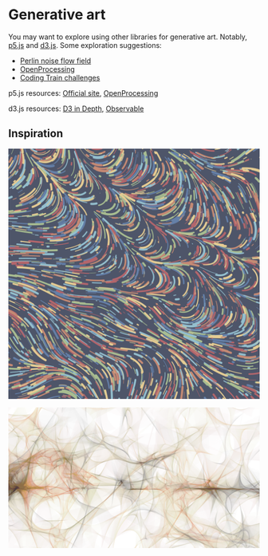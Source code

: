 # Generative art

You may want to explore using other libraries for generative art. Notably, [p5.js](https://p5js.org/)
and [d3.js](https://d3js.org/).
Some exploration suggestions:

- [Perlin noise flow field](https://thecodingtrain.com/challenges/24-perlin-noise-flow-field)
- [OpenProcessing](https://openprocessing.org/)
- [Coding Train challenges](https://thecodingtrain.com/challenges)

p5.js resources: [Official site](https://p5js.org/), [OpenProcessing](https://openprocessing.org/)

d3.js resources: [D3 in Depth](https://www.d3indepth.com/), [Observable](https://observablehq.com/)

## Inspiration

![](../assets/gen-art-1.png)

![](../assets/gen-art-2.png)
